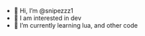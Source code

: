 - 👋 Hi, I’m @snipezzz1
- 👀 I am interested in dev 
- 🌱 I’m currently learning lua, and other code

<!---
snipezzz1/snipezzz1 is a ✨ special ✨ repository because its `README.md` (this file) appears on your GitHub profile.
You can click the Preview link to take a look at your changes.
--->
